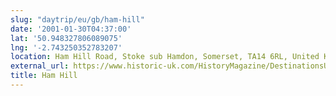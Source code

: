 ```yaml
---
slug: "daytrip/eu/gb/ham-hill"
date: '2001-01-30T04:37:00'
lat: '50.948327806089075'
lng: '-2.743250352783207'
location: Ham Hill Road, Stoke sub Hamdon, Somerset, TA14 6RL, United Kingdom
external_url: https://www.historic-uk.com/HistoryMagazine/DestinationsUK/Ham-Hill-Somerset/
title: Ham Hill
---
```




